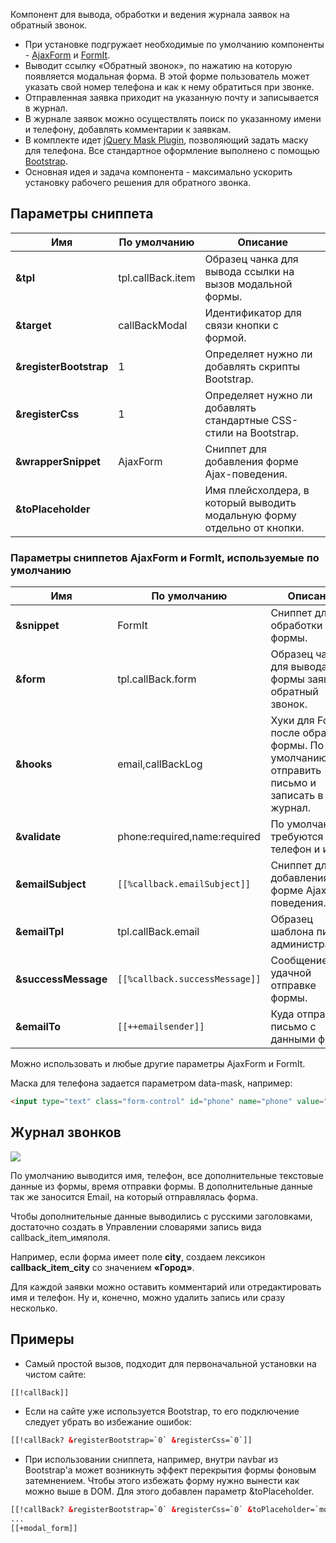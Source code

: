 Компонент для вывода, обработки и ведения журнала заявок на обратный звонок.

* При установке подгружает необходимые по умолчанию компоненты - [AjaxForm][1] и [FormIt][2].
* Выводит ссылку «Обратный звонок», по нажатию на которую появляется модальная форма. В этой форме пользователь может указать свой номер телефона и как к нему обратиться при звонке.
* Отправленная заявка приходит на указанную почту и записывается в журнал.
* В журнале заявок можно осуществлять поиск по указанному имени и телефону, добавлять комментарии к заявкам.
* В комплекте идет [jQuery Mask Plugin][3], позволяющий задать маску для телефона. Все стандартное оформление выполнено с помощью [Bootstrap][4].
* Основная идея и задача компонента - максимально ускорить установку рабочего решения для обратного звонка.

## Параметры сниппета
Имя					| По умолчанию					| Описание
--------------------|-------------------------------|-----------------------------------------------------------
**&tpl**			| tpl.callBack.item  			| Образец чанка для вывода ссылки на вызов модальной формы.
**&target**     	| callBackModal             	| Идентификатор для связи кнопки с формой.
**&registerBootstrap**	| 1                       	| Определяет нужно ли добавлять скрипты Bootstrap.
**&registerCss**	| 1                         	| Определяет нужно ли добавлять стандартные CSS-стили на Bootstrap. 
**&wrapperSnippet**	| AjaxForm              		| Сниппет для добавления форме Ajax-поведения.
**&toPlaceholder**	|                         		| Имя плейсхолдера, в который выводить модальную форму отдельно от кнопки.

### Параметры сниппетов AjaxForm и FormIt, используемые по умолчанию 
Имя					| По умолчанию					| Описание
--------------------|-------------------------------|-----------------------------------------------------------
**&snippet**		| FormIt              			| Сниппет для обработки формы.
**&form**		    | tpl.callBack.form				| Образец чанка для вывода формы заявки на обратный звонок.
**&hooks**       	| email,callBackLog             | Хуки для FormIt после обработки формы. По умолчанию - отправить письмо и записать в журнал.
**&validate**   	| phone:required,name:required	| По умолчанию требуются телефон и имя. 
**&emailSubject**	| `[[%callback.emailSubject]]`  | Сниппет для добавления форме Ajax-поведения.
**&emailTpl**	    | tpl.callBack.email            | Образец шаблона письма администратору.
**&successMessage**	| `[[%callback.successMessage]]`| Сообщение об удачной отправке формы.
**&emailTo**	    | `[[++emailsender]]`           | Куда отправлять письмо с данными формы.

Можно использовать и любые другие параметры AjaxForm и FormIt.
 
Маска для телефона задается параметром data-mask, например: 
 ```html
 <input type="text" class="form-control" id="phone" name="phone" value="[[!+fi.phone]]" data-mask="+0(000)000-00-00">
 ```

## Журнал звонков

[![](https://file.modx.pro/files/d/c/e/dceb379fe1b01e3126f009af06e87405.png)](https://file.modx.pro/files/d/c/e/dceb379fe1b01e3126f009af06e87405.png)

По умолчанию выводится имя, телефон, все дополнительные текстовые данные из формы, время отправки формы. В дополнительные данные так же заносится Email, на который отправлялась форма.

Чтобы дополнительные данные выводились с русскими заголовками, достаточно создать в Управлении словарями запись вида callback_item_имяполя. 

Например, если форма имеет поле **city**, создаем лексикон **callback_item_city** со значением **«Город»**.

Для каждой заявки можно оставить комментарий или отредактировать имя и телефон. Ну и, конечно, можно удалить запись или сразу несколько.
 
## Примеры
 
* Самый простой вызов, подходит для первоначальной установки на чистом сайте:
```html
[[!callBack]]
```

* Если на сайте уже используется Bootstrap, то его подключение следует убрать во избежание ошибок:
```html
[[!callBack? &registerBootstrap=`0` &registerCss=`0`]]
```

* При использовании сниппета, например, внутри navbar из Bootstrap'а может возникнуть эффект перекрытия формы фоновым затемнением. Чтобы этого избежать форму нужно вынести как можно выше в DOM. Для этого добавлен параметр &toPlaceholder.
```html
[[!callBack? &registerBootstrap=`0` &registerCss=`0` &toPlaceholder=`modal_form`]]
...
[[+modal_form]]
```
  
 

[1]: http://docs.modx.pro/components/ajaxform
[2]: http://rtfm.modx.com/extras/revo/formit
[3]: https://github.com/igorescobar/jQuery-Mask-Plugin
[4]: http://getbootstrap.com
